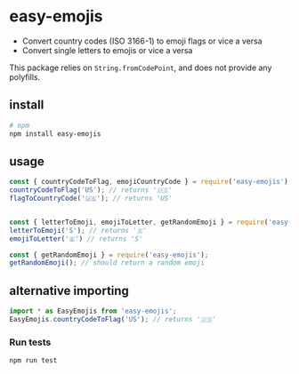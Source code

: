 # easy-emojis
- Convert country codes (ISO 3166-1) to emoji flags or vice a versa
- Convert single letters to emojis or vice a versa

This package relies on `String.fromCodePoint`, and does not provide any polyfills.

## install

```bash
# npm
npm install easy-emojis
```

## usage
```javascript
const { countryCodeToFlag, emojiCountryCode } = require('easy-emojis');
countryCodeToFlag('US'); // returns '🇺🇸'
flagToCountryCode('🇺🇸'); // returns 'US'


const { letterToEmoji, emojiToLetter, getRandomEmoji } = require('easy-emojis');
letterToEmoji('S'); // returns '🇸'
emojiToLetter('🇸') // returns 'S'

const { getRandomEmoji } = require('easy-emojis');
getRandomEmoji(); // should return a random emoji
```
## alternative importing
```javascript
import * as EasyEmojis from 'easy-emojis';
EasyEmojis.countryCodeToFlag('US'); // returns '🇺🇸'
```

### Run tests
`npm run test`
